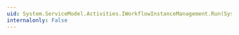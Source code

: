 ```yaml
---
uid: System.ServiceModel.Activities.IWorkflowInstanceManagement.Run(System.Guid)
internalonly: False
---
```

